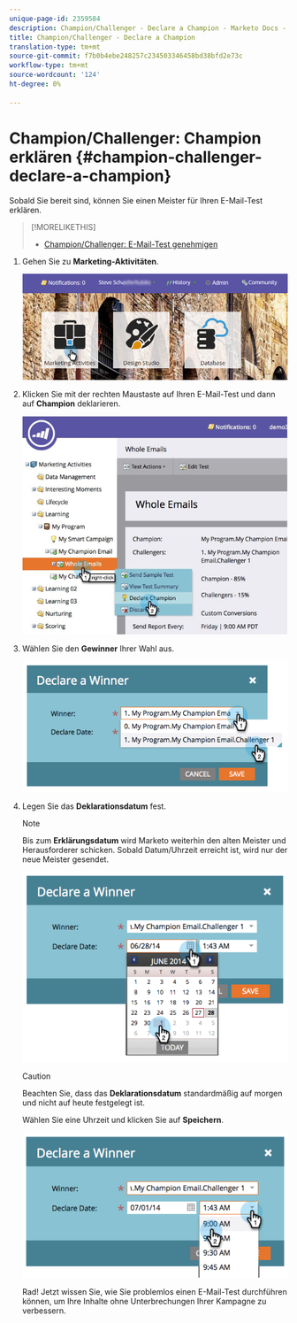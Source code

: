 ```yaml
---
unique-page-id: 2359584
description: Champion/Challenger - Declare a Champion - Marketo Docs - Produktdokumentation
title: Champion/Challenger - Declare a Champion
translation-type: tm+mt
source-git-commit: f7b0b4ebe248257c234503346458bd38bfd2e73c
workflow-type: tm+mt
source-wordcount: '124'
ht-degree: 0%

---
```



# Champion/Challenger: Champion erklären {#champion-challenger-declare-a-champion}

Sobald Sie bereit sind, können Sie einen Meister für Ihren E-Mail-Test erklären.

>[!MORELIKETHIS]
>
>* [Champion/Challenger: E-Mail-Test genehmigen](champion-challenger-approve-your-email-test.md)


1. Gehen Sie zu **Marketing-Aktivitäten**.

   ![](assets/login-marketing-activities-2.png)

1. Klicken Sie mit der rechten Maustaste auf Ihren E-Mail-Test und dann auf **Champion** deklarieren.

   ![](assets/champion4.jpg)

1. Wählen Sie den **Gewinner** Ihrer Wahl aus.

   ![](assets/image2014-9-15-13-3a33-3a33.png)

1. Legen Sie das **Deklarationsdatum** fest.

   >[!NOTE]
   >
   >Bis zum **Erklärungsdatum** wird Marketo weiterhin den alten Meister und Herausforderer schicken. Sobald Datum/Uhrzeit erreicht ist, wird nur der neue Meister gesendet.

   ![](assets/image2014-9-15-13-3a33-3a47.png)

   >[!CAUTION]
   >
   >Beachten Sie, dass das **Deklarationsdatum** standardmäßig auf morgen und nicht auf heute festgelegt ist.

   Wählen Sie eine Uhrzeit und klicken Sie auf **Speichern**.

   ![](assets/image2014-9-15-13-3a33-3a56.png)

   Rad! Jetzt wissen Sie, wie Sie problemlos einen E-Mail-Test durchführen können, um Ihre Inhalte ohne Unterbrechungen Ihrer Kampagne zu verbessern.
